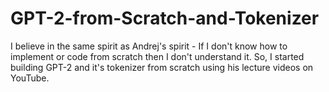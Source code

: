 # GPT-2-from-Scratch-and-Tokenizer

I believe in the same spirit as Andrej's spirit - If I don't know how to implement or code from scratch then I don't understand it. So, I started building GPT-2 and it's tokenizer from scratch using his lecture videos on YouTube.
